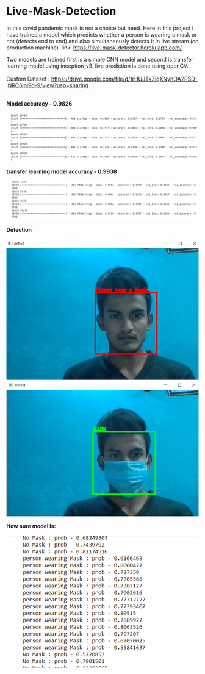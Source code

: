 # Live-Mask-Detection
In this covid pandemic mask is not a choice but need. Here in this project i have trained a model which predicts whether a person is wearing a mask or not (detects end to end) and also simultaneously detects it in live stream (on production machine).
link: https://live-mask-detector.herokuapp.com/

Two models are trained first is a simple CNN model and second is transfer learning model using inception_v3.
live prediction is done using openCV.
<br>
<br>
Custom Dataset : https://drive.google.com/file/d/1rHUJTkZiqXNyhOA2PSD-jNRC6lni9d-9/view?usp=sharing   
<br>

**Model accuracy - 0.9826**<br><br>
![alt text](https://github.com/ankurawat4/Live-Mask-Detection/blob/main/fig_2.png)

**transfer learning model accuracy - 0.9938**<br><br>
![alt text](https://github.com/ankurawat4/Live-Mask-Detection/blob/main/fig_1.png)

**Detection**<br><br>
![alt text](https://github.com/ankurawat4/Live-Mask-Detection/blob/main/fig_3.png)
![alt text](https://github.com/ankurawat4/Live-Mask-Detection/blob/main/fig_4.png)

**How sure model is:**<br><br>
![alt text](https://github.com/ankurawat4/Live-Mask-Detection/blob/main/fig_5.png)

